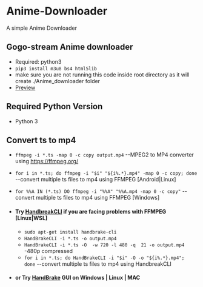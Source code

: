 # Anime-Downloader
A simple Anime Downloader


 ##  Gogo-stream Anime downloader
   - Required: python3 
   - `pip3 install m3u8 bs4 html5lib`
   - make sure you are not running this code inside root directory as it will create ./Anime_downloader folder
   - [Preview](https://animeshxd.github.io/private/Preview.mp4)
## Required Python Version
   - Python 3
   

   
 ## Convert ts to mp4 
   - `ffmpeg -i *.ts -map 0 -c copy output.mp4` --MPEG2 to MP4 converter using https://ffmpeg.org/
   - `for i in *.ts; do ffmpeg -i "$i" "${i%.*}.mp4" -map 0 -c copy; done` --convert multiple ts files to mp4 using FFMPEG [Android|Linux]
   - `for %%A IN (*.ts) DO ffmpeg -i "%%A" "%%A.mp4 -map 0 -c copy"` --convert multiple ts files to mp4 using FFMPEG [Windows]
   
  - #### Try [HandbreakCLI](https://handbrake.fr/docs/en/1.2.0/cli/command-line-reference.html) if you are facing problems with FFMPEG  [Linux|WSL]
    - `sudo apt-get install handbrake-cli`
    - `HandBrakeCLI -i *.ts -o output.mp4`
    - `HandBrakeCLI -i *.ts -O  -w 720 -l 480 -q  21 -o output.mp4` -480p compressed
    - `for i in *.ts; do HandBrakeCLI -i "$i" -O -o "${i%.*}.mp4"; done` --convert multiple ts files to mp4 using HandbreakCLI
  - #### or Try [HandBrake](https://handbrake.fr/downloads.php) GUI on Windows | Linux | MAC
   
